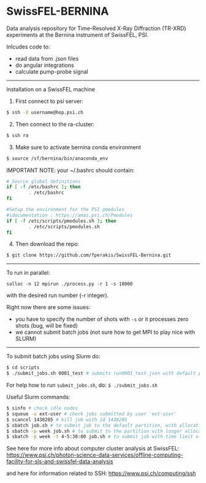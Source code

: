 # SwissFEL-BERNINA

Data analysis repository for Time-Resolved X-Ray Diffraction (TR-XRD) experiments at the Bernina instrument of SwissFEL, PSI. 

Inlcudes code to:
- read data from .json files
- do angular integrations
- calculate pump-probe signal

-----------------------------
Installation on a SwissFEL machine

1) First connect to psi server: 

```bash
$ ssh -X username@hop.psi.ch
```

2) Then connect to the ra-cluster:
```bash 
$ ssh ra
```

3) Make sure to activate bernina conda environment
```bash
$ source /sf/bernina/bin/anaconda_env
```

IMPORTANT NOTE: your ~/.bashrc should contain:

```bash
# Source global definitions
if [ -f /etc/bashrc ]; then
        . /etc/bashrc
fi

#Setup the environment for the PSI pmodules
#idocumentation : https://amas.psi.ch/Pmodules
if [ -f /etc/scripts/pmodules.sh ]; then
        . /etc/scripts/pmodules.sh
fi
```
 
4) Then download the repo:

```bash
$ git clone https://github.com/fperakis/SwissFEL-Bernina.git
```

-----------------------------
To run in parallel:

```
salloc -n 12 mpirun ./process.py -r 1 -s 18000
```
with the desired run number (-r integer).

Right now there are some issues:
* you have to specify the number of shots with `-s` or it processes zero shots (bug, will be fixed)
* we cannot submit batch jobs (not sure how to get MPI to play nice with SLURM)

-----------------------------
To submit batch jobs using Slurm do:

```bash
$ cd scripts
$ ./submit_jobs.sh 0001_test # submits run0001_test.json with default parameters
```

For help how to run `submit_jobs.sh`, do: `$ ./submit_jobs.sh`

Useful Slurm commands:

```bash
$ sinfo # check idle nodes
$ squeue -u ext-user # check jobs submitted by user 'ext-user'
$ scancel 1438285 # kill job with id 1438285
$ sbatch job.sh # to submit job to the default partition, with allocation time of 1 hour
$ sbatch -p week job.sh # to submit to the partition with longer allocation time (2 days if not specified)
$ sbatch -p week -t 4-5:30:00 job.sh # to submit job with time limit of 4 days, 5 hours and 30 minutes (max. allowed time limit is 8 days)
```

See here for more info about computer cluster analysis at SwissFEL:
https://www.psi.ch/photon-science-data-services/offline-computing-facility-for-sls-and-swissfel-data-analysis

and here for information related to SSH:
https://www.psi.ch/computing/ssh

